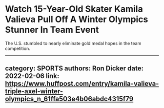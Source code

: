 # Watch 15-Year-Old Skater Kamila Valieva Pull Off A Winter Olympics Stunner In Team Event

The U.S. stumbled to nearly eliminate gold medal hopes in the team competition.

---
category: SPORTS
authors: Ron Dicker
date: 2022-02-06
link: https://www.huffpost.com/entry/kamila-valieva-triple-axel-winter-olympics_n_61ffa503e4b06abdc4315f79
---
